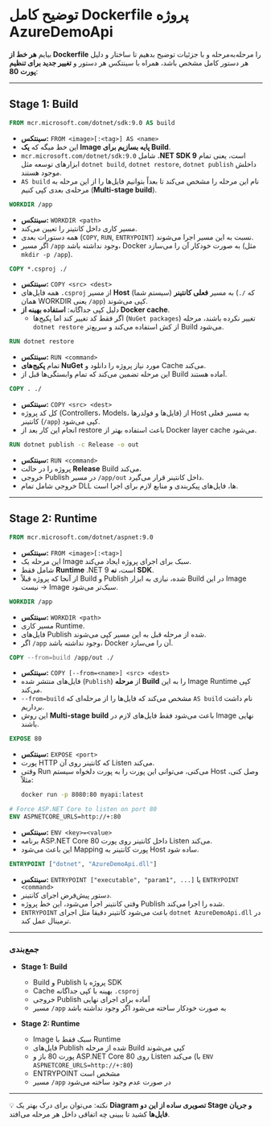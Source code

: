 # توضیح کامل Dockerfile پروژه AzureDemoApi

بیایم **هر خط از Dockerfile** را مرحله‌به‌مرحله و با جزئیات توضیح بدهیم تا ساختار و دلیل هر دستور کامل مشخص باشد، همراه با سینتکس هر دستور و **تغییر جدید برای تنظیم پورت 80**:

---

## Stage 1: Build

```dockerfile
FROM mcr.microsoft.com/dotnet/sdk:9.0 AS build
```
* **سینتکس:** `FROM <image>[:<tag>] AS <name>`
* این خط میگه که **یک Image پایه بسازیم برای Build**.
* `mcr.microsoft.com/dotnet/sdk:9.0` شامل **.NET SDK 9** است، یعنی تمام ابزارهای توسعه مثل `dotnet build`, `dotnet restore`, `dotnet publish` داخلش موجود هستند.
* `AS build` نام این مرحله را مشخص می‌کند تا بعداً بتوانیم فایل‌ها را از این مرحله به مرحله‌ی بعدی کپی کنیم (**Multi-stage build**).

```dockerfile
WORKDIR /app
```
* **سینتکس:** `WORKDIR <path>`
* مسیر کاری داخل کانتینر را تعیین می‌کند.
* همه دستورات بعدی (`COPY`, `RUN`, `ENTRYPOINT`) نسبت به این مسیر اجرا می‌شوند.
* اگر مسیر `/app` وجود نداشته باشد، Docker به صورت خودکار آن را می‌سازد (مثل `mkdir -p /app`).

```dockerfile
COPY *.csproj ./
```
* **سینتکس:** `COPY <src> <dest>`
* همه فایل‌های `.csproj` از مسیر **Host** (سیستم شما) به مسیر **فعلی کانتینر** (`./` که همان WORKDIR یعنی `/app`) کپی می‌شوند.
* دلیل کپی جداگانه: **استفاده بهینه از Docker cache**.
  * اگر فقط کد تغییر کند اما پکیج‌ها (`NuGet packages`) تغییر نکرده باشند، مرحله `dotnet restore` از کش استفاده می‌کند و سریع‌تر Build می‌شود.

```dockerfile
RUN dotnet restore
```
* **سینتکس:** `RUN <command>`
* تمام **پکیج‌های NuGet** مورد نیاز پروژه را دانلود و Cache می‌کند.
* این مرحله تضمین می‌کند که تمام وابستگی‌ها قبل از Build آماده هستند.

```dockerfile
COPY . ./
```
* **سینتکس:** `COPY <src> <dest>`
* کل کد پروژه (Controllers، Models، فایل‌ها و فولدرها) از Host به مسیر فعلی کانتینر (`/app`) کپی می‌شود.
* انجام این کار بعد از restore باعث استفاده بهتر از Docker layer cache می‌شود.

```dockerfile
RUN dotnet publish -c Release -o out
```
* **سینتکس:** `RUN <command>`
* پروژه را در حالت **Release** Build می‌کند.
* خروجی Publish در مسیر `/app/out` داخل کانتینر قرار می‌گیرد.
* خروجی شامل تمام DLL ها، فایل‌های پیکربندی و منابع لازم برای اجرا است.

---

## Stage 2: Runtime

```dockerfile
FROM mcr.microsoft.com/dotnet/aspnet:9.0
```
* **سینتکس:** `FROM <image>[:<tag>]`
* این مرحله یک Image سبک برای اجرای پروژه ایجاد می‌کند.
* شامل فقط **Runtime** .NET 9 است، **نه SDK**.
* از آنجا که پروژه قبلاً Build و Publish شده، نیازی به ابزار Build در این Image نیست → Image سبک‌تر می‌شود.

```dockerfile
WORKDIR /app
```
* **سینتکس:** `WORKDIR <path>`
* مسیر کاری Runtime.
* فایل‌های Publish شده از مرحله قبل به این مسیر کپی می‌شوند.
* اگر `/app` وجود نداشته باشد، Docker آن را می‌سازد.

```dockerfile
COPY --from=build /app/out ./
```
* **سینتکس:** `COPY [--from=<name>] <src> <dest>`
* فایل‌های منتشر شده (`Publish`) از **مرحله Build** را به این Image Runtime کپی می‌کند.
* `--from=build` مشخص می‌کند که فایل‌ها را از مرحله‌ای که `AS build` نام داشت برداریم.
* این روش **Multi-stage build** باعث می‌شود فقط فایل‌های لازم در Image نهایی باشند.

```dockerfile
EXPOSE 80
```
* **سینتکس:** `EXPOSE <port>`
* پورت HTTP که کانتینر روی آن Listen می‌کند.
* وقتی Run می‌کنی، می‌توانی این پورت را به پورت دلخواه سیستم Host وصل کنی، مثلاً:
  ```bash
  docker run -p 8080:80 myapi:latest
  ```

```dockerfile
# Force ASP.NET Core to listen on port 80
ENV ASPNETCORE_URLS=http://+:80
```
* **سینتکس:** `ENV <key>=<value>`
* برنامه ASP.NET Core داخل کانتینر روی پورت 80 Listen می‌کند.
* این باعث می‌شود Mapping پورت کانتینر به Host ساده شود.

```dockerfile
ENTRYPOINT ["dotnet", "AzureDemoApi.dll"]
```
* **سینتکس:** `ENTRYPOINT ["executable", "param1", ...]` یا `ENTRYPOINT <command>`
* دستور پیش‌فرض اجرای کانتینر.
* وقتی کانتینر اجرا می‌شود، این خط پروژه Publish شده را اجرا می‌کند.
* `ENTRYPOINT` باعث می‌شود کانتینر دقیقا مثل اجرای `dotnet AzureDemoApi.dll` در ترمینال عمل کند.

---

### جمع‌بندی

* **Stage 1: Build**
  * Build و Publish پروژه با SDK
  * Cache بهینه با کپی جداگانه `.csproj`
  * خروجی Publish آماده برای اجرای نهایی
  * مسیر `/app` به صورت خودکار ساخته می‌شود اگر وجود نداشته باشد

* **Stage 2: Runtime**
  * Image سبک فقط با Runtime
  * فایل‌های Publish شده از مرحله Build کپی می‌شوند
  * پورت 80 باز و ASP.NET Core روی 80 Listen می‌کند (با `ENV ASPNETCORE_URLS=http://+:80`)
  * ENTRYPOINT مشخص است
  * مسیر `/app` در صورت عدم وجود ساخته می‌شود

---

💡 نکته: می‌توان برای درک بهتر یک **Diagram تصویری ساده از این دو Stage و جریان فایل‌ها** کشید تا ببینی چه اتفاقی داخل هر مرحله می‌افتد.

